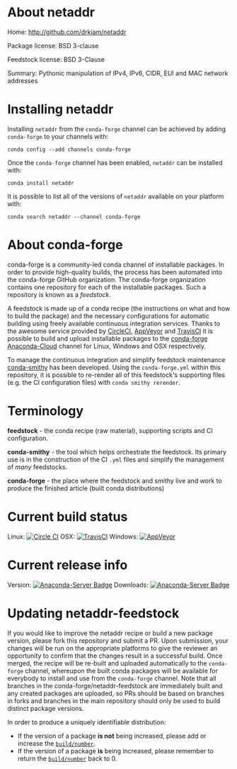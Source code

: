 About netaddr
=============

Home: http://github.com/drkjam/netaddr

Package license: BSD 3-clause

Feedstock license: BSD 3-Clause

Summary: Pythonic manipulation of IPv4, IPv6, CIDR, EUI and MAC network addresses



Installing netaddr
==================

Installing `netaddr` from the `conda-forge` channel can be achieved by adding `conda-forge` to your channels with:

```
conda config --add channels conda-forge
```

Once the `conda-forge` channel has been enabled, `netaddr` can be installed with:

```
conda install netaddr
```

It is possible to list all of the versions of `netaddr` available on your platform with:

```
conda search netaddr --channel conda-forge
```



About conda-forge
=================

conda-forge is a community-led conda channel of installable packages.
In order to provide high-quality builds, the process has been automated into the
conda-forge GitHub organization. The conda-forge organization contains one repository
for each of the installable packages. Such a repository is known as a *feedstock*.

A feedstock is made up of a conda recipe (the instructions on what and how to build
the package) and the necessary configurations for automatic building using freely
available continuous integration services. Thanks to the awesome service provided by
[CircleCI](https://circleci.com/), [AppVeyor](http://www.appveyor.com/)
and [TravisCI](https://travis-ci.org/) it is possible to build and upload installable
packages to the [conda-forge](https://anaconda.org/conda-forge)
[Anaconda-Cloud](http://docs.anaconda.org/) channel for Linux, Windows and OSX respectively.

To manage the continuous integration and simplify feedstock maintenance
[conda-smithy](http://github.com/conda-forge/conda-smithy) has been developed.
Using the ``conda-forge.yml`` within this repository, it is possible to re-render all of
this feedstock's supporting files (e.g. the CI configuration files) with ``conda smithy rerender``.


Terminology
===========

**feedstock** - the conda recipe (raw material), supporting scripts and CI configuration.

**conda-smithy** - the tool which helps orchestrate the feedstock.
                   Its primary use is in the construction of the CI ``.yml`` files
                   and simplify the management of *many* feedstocks.

**conda-forge** - the place where the feedstock and smithy live and work to
                  produce the finished article (built conda distributions)

Current build status
====================

Linux: [![Circle CI](https://circleci.com/gh/conda-forge/netaddr-feedstock.svg?style=shield)](https://circleci.com/gh/conda-forge/netaddr-feedstock)
OSX: [![TravisCI](https://travis-ci.org/conda-forge/netaddr-feedstock.svg?branch=master)](https://travis-ci.org/conda-forge/netaddr-feedstock)
Windows: [![AppVeyor](https://ci.appveyor.com/api/projects/status/github/conda-forge/netaddr-feedstock?svg=True)](https://ci.appveyor.com/project/conda-forge/netaddr-feedstock/branch/master)

Current release info
====================
Version: [![Anaconda-Server Badge](https://anaconda.org/conda-forge/netaddr/badges/version.svg)](https://anaconda.org/conda-forge/netaddr)
Downloads: [![Anaconda-Server Badge](https://anaconda.org/conda-forge/netaddr/badges/downloads.svg)](https://anaconda.org/conda-forge/netaddr)


Updating netaddr-feedstock
==========================

If you would like to improve the netaddr recipe or build a new
package version, please fork this repository and submit a PR. Upon submission,
your changes will be run on the appropriate platforms to give the reviewer an
opportunity to confirm that the changes result in a successful build. Once
merged, the recipe will be re-built and uploaded automatically to the
`conda-forge` channel, whereupon the built conda packages will be available for
everybody to install and use from the `conda-forge` channel.
Note that all branches in the conda-forge/netaddr-feedstock are
immediately built and any created packages are uploaded, so PRs should be based
on branches in forks and branches in the main repository should only be used to
build distinct package versions.

In order to produce a uniquely identifiable distribution:
 * If the version of a package **is not** being increased, please add or increase
   the [``build/number``](http://conda.pydata.org/docs/building/meta-yaml.html#build-number-and-string).
 * If the version of a package **is** being increased, please remember to return
   the [``build/number``](http://conda.pydata.org/docs/building/meta-yaml.html#build-number-and-string)
   back to 0.
